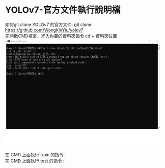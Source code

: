 # YOLOv7-官方文件執行說明檔
如何git clone YOLOv7 的官方文件: git clone https://github.com/WongKinYiu/yolov7  
先開啟CMD視窗，進入你要的資料夾指令 cd + 資料夾位置  
![克隆過程  ](https://github.com/wangbosen123/YOLOv7-/blob/main/test.png)  


在 CMD 上面執行 train 的指令:   
在 CMD 上面執行 test 的指令 :  



